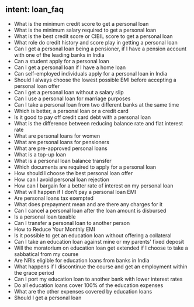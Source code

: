 ## intent: loan_faq
 -  What is the minimum credit score to get a personal loan
 -  What is the minimum salary required to get a personal loan
 -  What is the best credit score or CIBIL score to get a personal loan
 -  What role do credit history and score play in getting a personal loan
 -  Can I get a personal loan being a pensioner, if I have a pension account with one of the leading banks in India
 -  Can a student apply for a personal loan
 -  Can I get a personal loan if I have a home loan
 -  Can self-employed individuals apply for a personal loan in India
 -  Should I always choose the lowest possible EMI before accepting a personal loan offer
 -  Can I get a personal loan without a salary slip
 -  Can I use a personal loan for marriage purposes
 -  Can I take a personal loan from two different banks at the same time
 -  Which is better, a personal loan or a credit card
 -  Is it good to pay off credit card debt with a personal loan
 -  What is the difference between reducing balance rate and flat interest rate
 -  What are personal loans for women
 -  What are personal loans for pensioners
 -  What are pre-approved personal loans
 -  What is a top-up loan
 -  What is a personal loan balance transfer
 -  Which documents are required to apply for a personal loan
 -  How should I choose the best personal loan offer
 -  How can I avoid personal loan rejection
 -  How can I bargain for a better rate of interest on my personal loan
 -  What will happen if I don't pay a personal loan EMI
 -  Are personal loans tax exempted
 -  What does prepayment mean and are there any charges for it
 -  Can I cancel a personal loan after the loan amount is disbursed
 -  Is a personal loan taxable
 -  Can I transfer a personal loan to another person
 -  How to Reduce Your Monthly EMI
 -  Is it possible to get an education loan without offering a collateral
 -  Can I take an education loan against mine or my parents' fixed deposit
 -  Will the moratorium on education loan get extended if I choose to take a sabbatical from my course
 -  Are NRIs eligible for education loans from banks in India
 -  What happens if I discontinue the course and get an employment within the grace period
 -  Can I port my education loan to another bank with lower interest rates
 -  Do all education loans cover 100% of the education expenses
 -  What are the other expenses covered by education loans
 -  Should I get a personal loan